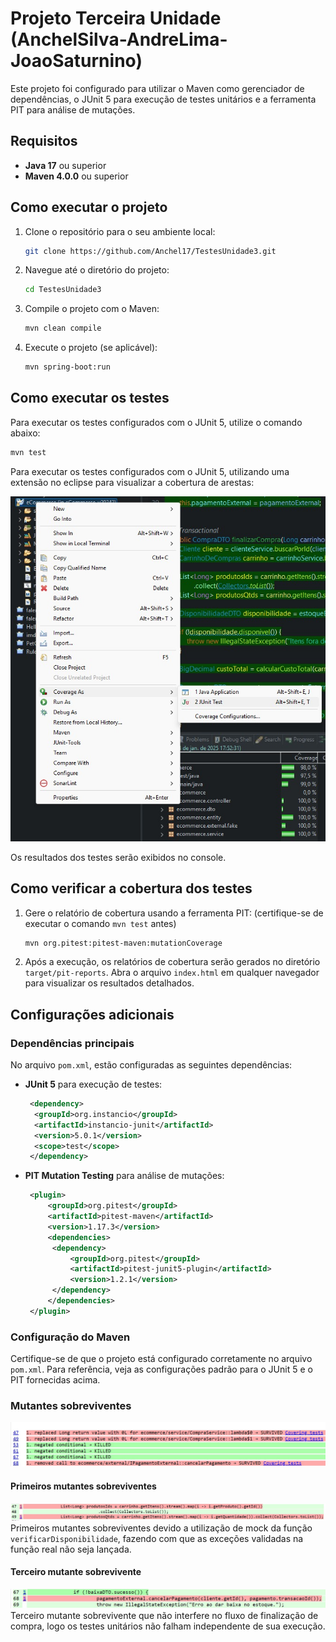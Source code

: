 # Projeto Terceira Unidade (AnchelSilva-AndreLima-JoaoSaturnino)

Este projeto foi configurado para utilizar o Maven como gerenciador de dependências, o JUnit 5 para execução de testes unitários e a ferramenta PIT para análise de mutações.

## Requisitos

- **Java 17** ou superior
- **Maven 4.0.0** ou superior

## Como executar o projeto

1. Clone o repositório para o seu ambiente local:
   ```bash
   git clone https://github.com/Anchel17/TestesUnidade3.git
   ```
2. Navegue até o diretório do projeto:
   ```bash
   cd TestesUnidade3
   ```
3. Compile o projeto com o Maven:
   ```bash
   mvn clean compile
   ```
4. Execute o projeto (se aplicável):
   ```bash
   mvn spring-boot:run
   ```

## Como executar os testes

Para executar os testes configurados com o JUnit 5, utilize o comando abaixo:

```bash
mvn test
```

Para executar os testes configurados com o JUnit 5, utilizando uma extensão no eclipse para visualizar a cobertura de arestas:

![alt text](<doc-images/example.jpg>)


Os resultados dos testes serão exibidos no console.

## Como verificar a cobertura dos testes

1. Gere o relatório de cobertura usando a ferramenta PIT:
   (certifique-se de executar o comando `mvn test` antes)
   ```bash
   mvn org.pitest:pitest-maven:mutationCoverage
   ```

2. Após a execução, os relatórios de cobertura serão gerados no diretório `target/pit-reports`. Abra o arquivo `index.html` em qualquer navegador para visualizar os resultados detalhados.

## Configurações adicionais

### Dependências principais

No arquivo `pom.xml`, estão configuradas as seguintes dependências:

- **JUnit 5** para execução de testes:
  ```xml
   <dependency>
   	<groupId>org.instancio</groupId>
   	<artifactId>instancio-junit</artifactId>
   	<version>5.0.1</version>
   	<scope>test</scope>
   </dependency>
  ```

- **PIT Mutation Testing** para análise de mutações:
  ```xml
   <plugin>
	   <groupId>org.pitest</groupId>
	   <artifactId>pitest-maven</artifactId>
	   <version>1.17.3</version>
	   <dependencies>
	   	<dependency>
	   		<groupId>org.pitest</groupId>
	   		<artifactId>pitest-junit5-plugin</artifactId>
	   		<version>1.2.1</version>
	   	</dependency>
	   </dependencies>
   </plugin>
  ```

### Configuração do Maven

Certifique-se de que o projeto está configurado corretamente no arquivo `pom.xml`. Para referência, veja as configurações padrão para o JUnit 5 e o PIT fornecidas acima.

### Mutantes sobreviventes

![Todos os mutantes sobreviventes](<doc-images/x-men.jpg>)

#### Primeiros mutantes sobreviventes
![Primeiros mutantes sobreviventes devido a utilização de mock para chamada de função, fazendo com que a exceção não seja lançada.](<doc-images/xavier-&-magneto.jpg>)<br/>
Primeiros mutantes sobreviventes devido a utilização de mock da função `verificarDisponibilidade`, fazendo com que as exceções validadas na função real não seja lançada.

#### Terceiro mutante sobrevivente
![Terceiro mutante sobrevivente que não interfere no fluxo de finalização de compra, logo os testes unitários não falham independente de sua execução.](<doc-images/wolverine.jpg>) <br/>
Terceiro mutante sobrevivente que não interfere no fluxo de finalização de compra, logo os testes unitários não falham independente de sua execução.